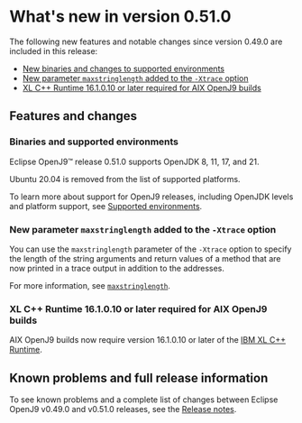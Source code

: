 <!--
* Copyright (c) 2017, 2025 IBM Corp. and others
*
* This program and the accompanying materials are made
* available under the terms of the Eclipse Public License 2.0
* which accompanies this distribution and is available at
* https://www.eclipse.org/legal/epl-2.0/ or the Apache
* License, Version 2.0 which accompanies this distribution and
* is available at https://www.apache.org/licenses/LICENSE-2.0.
*
* This Source Code may also be made available under the
* following Secondary Licenses when the conditions for such
* availability set forth in the Eclipse Public License, v. 2.0
* are satisfied: GNU General Public License, version 2 with
* the GNU Classpath Exception [1] and GNU General Public
* License, version 2 with the OpenJDK Assembly Exception [2].
*
* [1] https://www.gnu.org/software/classpath/license.html
* [2] https://openjdk.org/legal/assembly-exception.html
*
* SPDX-License-Identifier: EPL-2.0 OR Apache-2.0 OR GPL-2.0-only WITH Classpath-exception-2.0 OR GPL-2.0-only WITH OpenJDK-assembly-exception-1.0
-->

# What's new in version 0.51.0

The following new features and notable changes since version 0.49.0 are included in this release:

- [New binaries and changes to supported environments](#binaries-and-supported-environments)
- [New parameter `maxstringlength` added to the `-Xtrace` option](#new-parameter-maxstringlength-added-to-the-xtrace-option)
- [XL C++ Runtime 16.1.0.10 or later required for AIX OpenJ9 builds](#xl-c-runtime-161010-or-later-required-for-aix-openj9-builds)
<!--Release 0.50.0 cancelled- ![Start of content that applies to Java 24 and later](cr/java24plus.png) [New JDK 24 features](#new-jdk-24-features) ![End of content that applies to Java 24 and later](cr/java_close.png)-->

## Features and changes

### Binaries and supported environments

Eclipse OpenJ9&trade; release 0.51.0 supports OpenJDK 8, 11, 17, and 21.

Ubuntu 20.04 is removed from the list of supported platforms.

To learn more about support for OpenJ9 releases, including OpenJDK levels and platform support, see [Supported environments](openj9_support.md).

### New parameter `maxstringlength` added to the `-Xtrace` option

You can use the `maxstringlength` parameter of the `-Xtrace` option to specify the length of the string arguments and return values of a method that are now printed in a trace output in addition to the addresses.

For more information, see [`maxstringlength`](xtrace.md#maxstringlength).

### XL C++ Runtime 16.1.0.10 or later required for AIX OpenJ9 builds

AIX OpenJ9 builds now require version 16.1.0.10 or later of the [IBM XL C++ Runtime](https://www.ibm.com/support/pages/fix-list-xl-cc-runtime-aix#161X).

<!--0.50.0 release cancelled ### ![Start of content that applies to Java 24 and later](cr/java24plus.png) New JDK 24 features

The following features are supported by OpenJ9:

- [JEP 472](https://openjdk.java.net/jeps/472): Prepare to Restrict the Use of JNI
- [JEP 486](https://openjdk.java.net/jeps/486): Permanently Disable the Security Manager
- [JEP 491](https://openjdk.java.net/jeps/491): Synchronize Virtual Threads without Pinning

The following features are implemented in OpenJDK and available in any build of OpenJDK 24 with OpenJ9:

- [JEP 478](https://openjdk.java.net/jeps/478): Key Derivation Function API (Preview)
- [JEP 484](https://openjdk.java.net/jeps/484): Class-File API
- [JEP 485](https://openjdk.java.net/jeps/485): Stream Gatherers
- [JEP 487](https://openjdk.java.net/jeps/487): Scoped Values (Fourth Preview)
- [JEP 488](https://openjdk.java.net/jeps/488): Primitive Types in Patterns, instanceof, and switch (Second Preview)
- [JEP 489](https://openjdk.java.net/jeps/489): Vector API (Ninth Incubator)
- [JEP 492](https://openjdk.java.net/jeps/492): Flexible Constructor Bodies (Third Preview)
- [JEP 493](https://openjdk.java.net/jeps/493): Linking Run-Time Images without JMODs
- [JEP 494](https://openjdk.java.net/jeps/494): Module Import Declarations (Second Preview)
- [JEP 495](https://openjdk.java.net/jeps/495): Simple Source Files and Instance Main Methods (Fourth Preview)
- [JEP 496](https://openjdk.java.net/jeps/496): Quantum-Resistant Module-Lattice-Based Key Encapsulation Mechanism
- [JEP 497](https://openjdk.java.net/jeps/497): Quantum-Resistant Module-Lattice-Based Digital Signature Algorithm
- [JEP 498](https://openjdk.java.net/jeps/498): Warn upon Use of Memory-Access Methods in sun.misc.Unsafe
- [JEP 499](https://openjdk.java.net/jeps/499): Structured Concurrency (Fourth Preview)

You can find the full list of features for JDK 24 at the [OpenJDK project](https://openjdk.org/projects/jdk/24/).
Any remaining features that are listed either do not apply to OpenJ9 or are not implemented and hence not applicable to OpenJ9 in this release. ![End of content that applies to Java 24 and later](cr/java_close.png)
-->
## Known problems and full release information

To see known problems and a complete list of changes between Eclipse OpenJ9 v0.49.0 and v0.51.0 releases, see the [Release notes](https://github.com/eclipse-openj9/openj9/blob/master/doc/release-notes/0.51/0.51.md).

<!-- ==== END OF TOPIC ==== version0.51.md ==== -->

